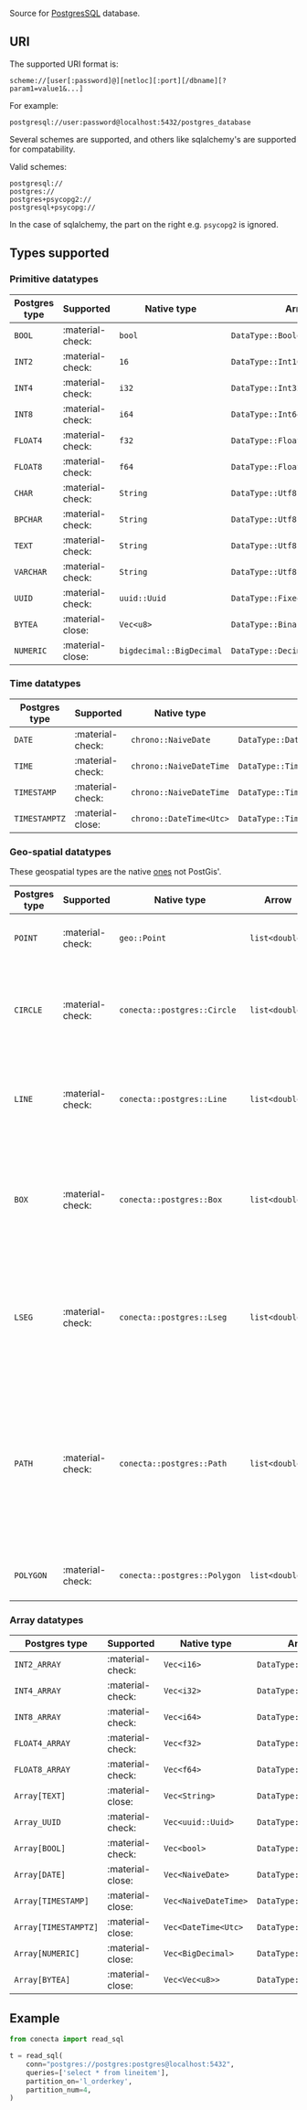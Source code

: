 Source for [PostgresSQL](https://www.postgresql.org/) database.

## URI

The supported URI format is:

`scheme://[user[:password]@][netloc][:port][/dbname][?param1=value1&...]`

For example:

```shell
postgresql://user:password@localhost:5432/postgres_database
```

Several schemes are supported, and others like sqlalchemy's are supported for compatability.

Valid schemes:

```shell
postgresql://
postgres://
postgres+psycopg2://
postgresql+psycopg://
```

In the case of sqlalchemy, the part on the right e.g. `psycopg2` is ignored.

## Types supported

### Primitive datatypes

| Postgres type | Supported        | Native type              | Arrow                           | Notes |
|---------------|------------------|--------------------------|---------------------------------|-------|
| `BOOL`        | :material-check: | `bool`                   | `DataType::Boolean`             |       |
| `INT2`        | :material-check: | `16`                     | `DataType::Int16`               |       |
| `INT4`        | :material-check: | `i32`                    | `DataType::Int32`               |       |
| `INT8`        | :material-check: | `i64`                    | `DataType::Int64`               |       |
| `FLOAT4`      | :material-check: | `f32`                    | `DataType::Float32`             |       |
| `FLOAT8`      | :material-check: | `f64`                    | `DataType::Float64`             |       |
| `CHAR`        | :material-check: | `String`                 | `DataType::Utf8`                |       |
| `BPCHAR`      | :material-check: | `String`                 | `DataType::Utf8`                |       |
| `TEXT`        | :material-check: | `String`                 | `DataType::Utf8`                |       |
| `VARCHAR`     | :material-check: | `String`                 | `DataType::Utf8`                |       |
| `UUID`        | :material-check: | `uuid::Uuid`             | `DataType::FixedSizeBinary(16)` |       |
| `BYTEA`       | :material-close: | `Vec<u8>`                | `DataType::Binary`              |       |
| `NUMERIC`     | :material-close: | `bigdecimal::BigDecimal` | `DataType::Decimal128`          |       |

### Time datatypes

| Postgres type | Supported        | Native type             | Arrow                                        | Notes                     |
|---------------|------------------|-------------------------|----------------------------------------------|---------------------------|
| `DATE`        | :material-check: | `chrono::NaiveDate`     | `DataType::Date32`                           | 32 bit                    |
| `TIME`        | :material-check: | `chrono::NaiveDateTime` | `DataType::Time64(TimeUnit::Microsecond)`    | precision is microseconds |
| `TIMESTAMP`   | :material-check: | `chrono::NaiveDateTime` | `DataType::Timestamp<TimeUnit::Microsecond>` | precision is microseconds |
| `TIMESTAMPTZ` | :material-close: | `chrono::DateTime<Utc>` | `DataType::Timestamp`                        |                           |

### Geo-spatial datatypes

These geospatial types are the
native [ones](https://www.postgresql.org/docs/current/datatype-geometric.html)
not PostGis'.

| Postgres type | Supported        | Native type                  | Arrow            | Notes                                                                                                                                                                           |
|---------------|------------------|------------------------------|------------------|---------------------------------------------------------------------------------------------------------------------------------------------------------------------------------|
| `POINT`       | :material-check: | `geo::Point`                 | ``list<double>`` | List with two elements representing a point (x, y)                                                                                                                              |
| `CIRCLE`      | :material-check: | `conecta::postgres::Circle`  | ``list<double>`` | List with three elements representing the center (x, y) and `r` and radius. (x, y, r)                                                                                           |
| `LINE`        | :material-check: | `conecta::postgres::Line`    | ``list<double>`` | List with three elements (a, b, c) from `a`x + `b`y + `c` = 0 linear equation                                                                                                   |
| `BOX`         | :material-check: | `conecta::postgres::Box`     | ``list<double>`` | List with four elements, (x1, y1, x2, y2) where (x1, y1) and (x2, y2) are any two opposite corners of the box                                                                   |
| `LSEG`        | :material-check: | `conecta::postgres::Lseg`    | ``list<double>`` | List with four elements, (x1, y1, x2, y2) where (x1,y1) and (x2,y2) are the end points of the line segment.                                                                     |
| `PATH`        | :material-check: | `conecta::postgres::Path`    | ``list<double>`` | List with minimum of two elements, (o, c, x1, y1, x2, y2...) where `o` is whether the path is open or not, `c` is the total count of points and the rest are points components. |
| `POLYGON`     | :material-check: | `conecta::postgres::Polygon` | ``list<double>`` | List with points, (x1, y1, x2, y2... xn, yn)                                                                                                                                    |

### Array datatypes

| Postgres type        | Supported        | Native type          | Arrow                 | Notes |
|----------------------|------------------|----------------------|-----------------------|-------|
| `INT2_ARRAY`         | :material-check: | `Vec<i16>`           | `DataType::List<i16>` |       |
| `INT4_ARRAY`         | :material-check: | `Vec<i32>`           | `DataType::List<i32>` |       |
| `INT8_ARRAY`         | :material-check: | `Vec<i64>`           | `DataType::List<i64>` |       |
| `FLOAT4_ARRAY`       | :material-check: | `Vec<f32>`           | `DataType::List<f32>` |       |
| `FLOAT8_ARRAY`       | :material-check: | `Vec<f64>`           | `DataType::List<f64>` |       |
| `Array[TEXT]`        | :material-close: | `Vec<String>`        | `DataType::List`      |       |
| `Array_UUID`         | :material-check: | `Vec<uuid::Uuid>`    | `DataType::List`      |       |
| `Array[BOOL]`        | :material-check: | `Vec<bool>`          | `DataType::List`      |       |
| `Array[DATE]`        | :material-close: | `Vec<NaiveDate>`     | `DataType::List`      |       |
| `Array[TIMESTAMP]`   | :material-close: | `Vec<NaiveDateTime>` | `DataType::List`      |       |
| `Array[TIMESTAMPTZ]` | :material-close: | `Vec<DateTime<Utc>`  | `DataType::List`      |       |
| `Array[NUMERIC]`     | :material-close: | `Vec<BigDecimal>`    | `DataType::List`      |       |
| `Array[BYTEA]`       | :material-close: | `Vec<Vec<u8>>`       | `DataType::List`      |       |

## Example

```python
from conecta import read_sql

t = read_sql(
    conn="postgres://postgres:postgres@localhost:5432",
    queries=['select * from lineitem'],
    partition_on='l_orderkey',
    partition_num=4,
)
```